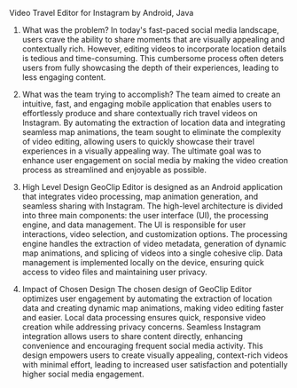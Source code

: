 Video Travel Editor for Instagram by Android, Java

1. What was the problem?
In today's fast-paced social media landscape, users crave the ability to share moments that are visually appealing and
contextually rich. However, editing videos to incorporate location details is tedious and time-consuming. This cumbersome
process often deters users from fully showcasing the depth of their experiences, leading to less engaging content.

2. What was the team trying to accomplish?
The team aimed to create an intuitive, fast, and engaging mobile application that enables users to effortlessly produce and
share contextually rich travel videos on Instagram. By automating the extraction of location data and integrating seamless map
animations, the team sought to eliminate the complexity of video editing, allowing users to quickly showcase their travel
experiences in a visually appealing way. The ultimate goal was to enhance user engagement on social media by making the
video creation process as streamlined and enjoyable as possible.

3. High Level Design
GeoClip Editor is designed as an Android application that integrates video processing, map animation generation, and
seamless sharing with Instagram. The high-level architecture is divided into three main components: the user interface (UI),
the processing engine, and data management. The UI is responsible for user interactions, video selection, and customization
options. The processing engine handles the extraction of video metadata, generation of dynamic map animations, and splicing
of videos into a single cohesive clip. Data management is implemented locally on the device, ensuring quick access to video
files and maintaining user privacy.

4. Impact of Chosen Design
The chosen design of GeoClip Editor optimizes user engagement by automating the extraction of location data and creating
dynamic map animations, making video editing faster and easier. Local data processing ensures quick, responsive video
creation while addressing privacy concerns. Seamless Instagram integration allows users to share content directly, enhancing
convenience and encouraging frequent social media activity. This design empowers users to create visually appealing,
context-rich videos with minimal effort, leading to increased user satisfaction and potentially higher social media engagement.
